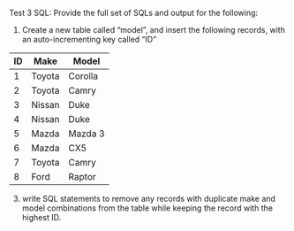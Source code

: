 Test 3 SQL:
Provide the full set of SQLs and output for the following:
1) Create a new table called “model”, and insert the following records, with an
auto-incrementing key called “ID”

| ID | Make   | Model    |
|----|--------|----------|
| 1  | Toyota | Corolla  |
| 2  | Toyota | Camry    |
| 3  | Nissan | Duke     |
| 4  | Nissan | Duke     |
| 5  | Mazda  | Mazda 3  |
| 6  | Mazda  | CX5      |
| 7  | Toyota | Camry    |
| 8  | Ford   | Raptor   |

3) write SQL statements to remove any records with duplicate make and model
combinations from the table while keeping the record with the highest ID.
